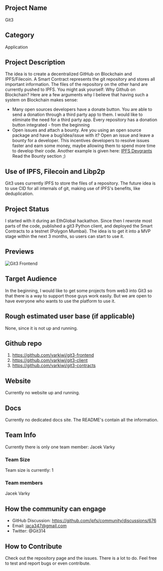 ## Project Name <!-- Add your project name here with format "Project Name"-->
Git3

## Category 
Application

## Project Description
The idea is to create a decentralized GitHub on Blockchain and IPFS/Filecoin. A Smart Contract represents the git
repository and stores all important information. The files of the repository on the other hand are currently pushed
to IPFS.
You might ask yourself: Why Github on Blockchain?
Here are a few arguments why I believe that having such a system on Blockchain makes sense:
 - Many open sources developers have a donate button. You are able to send a donation through a third party app to them.
I would like to eliminate the need for a third party app. Every repository has a donation button integrated - from the beginning
 -  Open issues and attach a bounty. Are you using an open source package and have a bug/idea/issue with it? Open an issue
 and leave a bounty for a developer. This incentives developers to resolve issues faster and earn some money, maybe allowing
 them to spend more time to develop their code. Another example is given here: [IPFS Devgrants](https://github.com/ipfs/devgrants/blob/master/README.md)
 Read the Bounty section ;)

## Use of IPFS, Filecoin and Libp2p
Git3 uses currently IPFS to store the files of a repository. The future idea is to use CID for all internals of git,
making use of IPFS's benefits, like deduplication.

## Project Status
I started with it during an EthGlobal hackathon. Since then I rewrote most parts of the code, published a git3 Python client,
and deployed the Smart Contracts to a testnet (Polygon Mumbai). The idea is to get it into a MVP stage within the next 3 months,
so users can start to use it.

## Previews
![Git3 Frontend](https://ibb.co/G2VGdrm)

## Target Audience
In the beginning, I would like to get some projects from web3 into Git3 so that there is a way to support those guys
work easily. But we are open to have everyone who wants to use the platform to use it.

## Rough estimated user base (if applicable)
None, since it is not up and running.

## Github repo
1. https://github.com/varkiwi/git3-frontend
2. https://github.com/varkiwi/git3-client
3. https://github.com/varkiwi/git3-contracts


## Website
Currently no website up and running.


## Docs
Currently no dedicated docs site. The README's contain all the information.

## Team Info
Currently there is only one team member: Jacek Varky

### Team Size  
Team size is currently: 1

### Team members  
Jacek Varky

## How the community can engage
* GitHub Discussion: https://github.com/ipfs/community/discussions/676
* Email: jaca347@gmail.com
* Twitter:  @Git314


## How to Contribute
Check out the repository page and the issues. There is a lot to do. Feel free to test and report bugs or even contribute.
